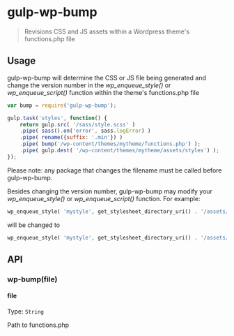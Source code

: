 # gulp-wp-bump
>Revisions CSS and JS assets within a Wordpress theme's functions.php file

## Usage
gulp-wp-bump will determine the CSS or JS file being generated and change the version number in the *wp_enqueue_style()* or *wp_enqueue_script()* function within the theme's functions.php file
```javascript
var bump = require('gulp-wp-bump');

gulp.task('styles', function() {
    return gulp.src( '/sass/style.scss' )
    .pipe( sass().on('error', sass.logError) )
    .pipe( rename({suffix: '.min'}) )
    .pipe( bump('/wp-content/themes/mytheme/functions.php') );
    .pipe( gulp.dest( '/wp-content/themes/mytheme/assets/styles') );
});
```
Please note: any package that changes the filename must be called before gulp-wp-bump.

Besides changing the version number, gulp-wp-bump may modify your *wp_enqueue_style()* or *wp_enqueue_script()* function.  For example:

```php
wp_enqueue_style( 'mystyle', get_stylesheet_directory_uri() . '/assets/css/style.min.css' );
```

will be changed to

```php
wp_enqueue_style( 'mystyle', get_stylesheet_directory_uri() . '/assets/css/style.min.css', false, c6c58fa7feebc3 );
```

## API
### wp-bump(file)
#### file
Type: `String`

Path to functions.php
